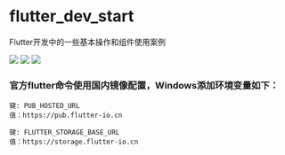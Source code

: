 # flutter_dev_start

Flutter开发中的一些基本操作和组件使用案例

![](https://i.imgur.com/NBfGI3c.png)
![](https://i.imgur.com/TAjeOfy.png)
![](https://i.imgur.com/eIkL84U.png)


### 官方flutter命令使用国内镜像配置，Windows添加环境变量如下：
    
	键: PUB_HOSTED_URL  
	值：https://pub.flutter-io.cn

	键: FLUTTER_STORAGE_BASE_URL  
	值：https://storage.flutter-io.cn

